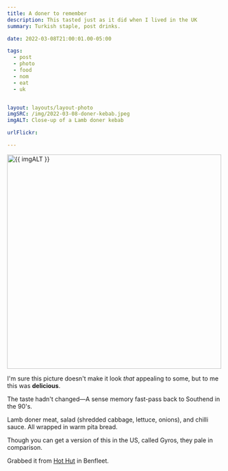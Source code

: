 ```yaml
---
title: A doner to remember
description: This tasted just as it did when I lived in the UK
summary: Turkish staple, post drinks.

date: 2022-03-08T21:00:01.00-05:00

tags:
  - post
  - photo
  - food
  - nom
  - eat
  - uk


layout: layouts/layout-photo
imgSRC: /img/2022-03-08-doner-kebab.jpeg
imgALT: Close-up of a Lamb doner kebab

urlFlickr:

---
```

<p><img class="u-photo img-polaroid" src="{{ imgSRC }}" alt="{{ imgALT }}" width="500" height="500"></p>

I'm sure this picture doesn't make it look <em>that</em> appealing to some, but to me this was <strong>delicious</strong>.

The taste hadn't changed—A sense memory fast-pass back to Southend in the 90's.

Lamb doner meat, salad (shredded cabbage, lettuce, onions), and chilli sauce. All wrapped in warm pita bread.

Though you can get a version of this in the US, called Gyros, they pale in comparison.

Grabbed it from <a href="https://hothutbenfleet.co.uk" title="">Hot Hut</a> in Benfleet.